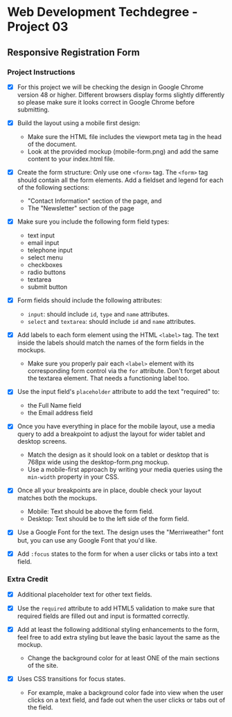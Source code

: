 # Web Development Techdegree - Project 03 #
 
## Responsive Registration Form ##

### Project Instructions ###

* [X] For this project we will be checking the design in Google Chrome version 48 or higher. Different browsers display forms slightly differently so please make sure it looks correct in Google Chrome before submitting.

* [X] Build the layout using a mobile first design:
  * Make sure the HTML file includes the viewport meta tag in the head of the document.
  * Look at the provided mockup (mobile-form.png) and add the same content to your index.html file.

* [X] Create the form structure:
Only use one `<form>` tag. The `<form>` tag should contain all the form elements. Add a fieldset and legend for each of the following sections:
  * "Contact Information" section of the page, and
  * The "Newsletter" section of the page

* [X] Make sure you include the following form field types:
  * text input
  * email input
  * telephone input
  * select menu
  * checkboxes
  * radio buttons
  * textarea
  * submit button

* [X] Form fields should include the following attributes:
  * `input`: should include `id`, `type` and `name` attributes.
  * `select` and `textarea`: should include `id` and `name` attributes.

* [X] Add labels to each form element using the HTML `<label>` tag. The text inside the labels should match the names of the form fields in the mockups.
  * Make sure you properly pair each `<label>` element with its corresponding form control via the `for` attribute. Don't forget about the textarea element. That needs a functioning label too.

* [X] Use the input field's `placeholder` attribute to add the text "required" to:
  * the Full Name field
  * the Email address field

* [X] Once you have everything in place for the mobile layout, use a media query to add a breakpoint to adjust the layout for wider tablet and desktop screens.
  * Match the design as it should look on a tablet or desktop that is 768px wide using the desktop-form.png mockup.
  * Use a mobile-first approach by writing your media queries using the `min-width` property in your CSS.

* [X] Once all your breakpoints are in place, double check your layout matches both the mockups.
  * Mobile: Text should be above the form field.
  * Desktop: Text should be to the left side of the form field.

* [X] Use a Google Font for the text. The design uses the "Merriweather" font but, you can use any Google Font that you'd like.

* [X] Add `:focus` states to the form for when a user clicks or tabs into a text field.

### Extra Credit ###

* [X] Additional placeholder text for other text fields.

* [X] Use the `required` attribute to add HTML5 validation to make sure that required fields are filled out and input is formatted correctly.

* [X] Add at least the following additional styling enhancements to the form, feel free to add extra styling but leave the basic layout the same as the mockup.
  * Change the background color for at least ONE of the main sections of the site.

* [X] Uses CSS transitions for focus states.
  * For example, make a background color fade into view when the user clicks on a text field, and fade out when the user clicks or tabs out of the field.
